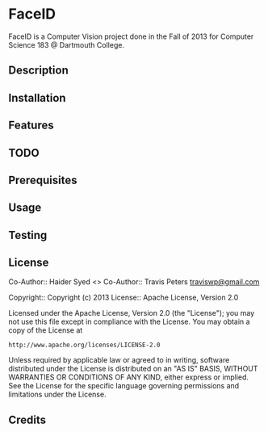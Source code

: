 FaceID
===========

FaceID is a Computer Vision project done in the Fall of 2013 for Computer Science 183 @ Dartmouth College.

Description
-

Installation
--

Features
--

TODO
--

Prerequisites
--

Usage
--

Testing
--

License
--

Co-Author:: Haider Syed <>
Co-Author:: Travis Peters <traviswp@gmail.com>

Copyright:: Copyright (c) 2013
License:: Apache License, Version 2.0

Licensed under the Apache License, Version 2.0 (the "License");
you may not use this file except in compliance with the License.
You may obtain a copy of the License at

    http://www.apache.org/licenses/LICENSE-2.0

Unless required by applicable law or agreed to in writing, software
distributed under the License is distributed on an "AS IS" BASIS,
WITHOUT WARRANTIES OR CONDITIONS OF ANY KIND, either express or implied.
See the License for the specific language governing permissions and
limitations under the License.

Credits
--

